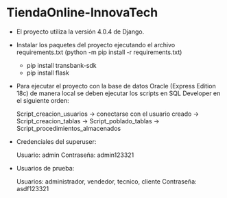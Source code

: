 # TiendaOnline-InnovaTech
 
- El proyecto utiliza la versión 4.0.4 de Django.

- Instalar los paquetes del proyecto ejecutando el archivo requirements.txt (python -m pip install -r requirements.txt)
    - pip install transbank-sdk
    - pip install flask

- Para ejecutar el proyecto con la base de datos Oracle (Express Edition 18c) de manera local se deben ejecutar los scripts en SQL Developer en el siguiente orden:
 
    Script_creacion_usuarios -> conectarse con el usuario creado -> Script_creacion_tablas -> Script_poblado_tablas -> Script_procedimientos_almacenados

- Credenciales del superuser: 
    
    Usuario: admin 
    Contraseña: admin123321

- Usuarios de prueba:
    
    Usuarios: administrador, vendedor, tecnico, cliente
    Contraseña: asdf123321

